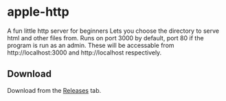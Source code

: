 # apple-http
A fun little http server for beginners Lets you choose the directory to serve html and other files from. Runs on port 3000 by default, port 80 if the program is run as an admin. These will be accessable from http://localhost:3000 and http://localhost respectively.

## Download
Download from the [Releases](https://github.com/fjij/project-apple/releases) tab.
